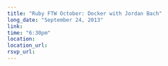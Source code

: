 ```yaml
---
title: "Ruby FTW October: Docker with Jordan Bach"
long_date: "September 24, 2013"
link:
time: "6:30pm"
location:
location_url:
rsvp_url:
---
```

